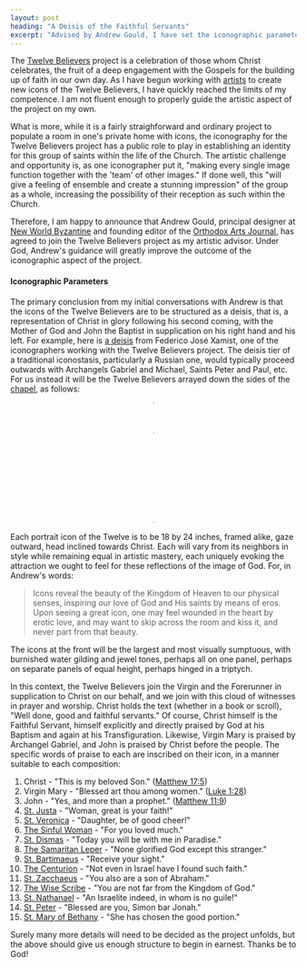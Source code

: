 ```yaml
---
layout: post
heading: "A Deisis of the Faithful Servants"
excerpt: "Advised by Andrew Gould, I have set the iconographic parameters for the Twelve Believers project."
---
```


The [Twelve Believers](/the-twelve-believers/) project is a celebration of
those whom Christ celebrates, the fruit of a deep engagement with the Gospels
for the building up of faith in our own day. As I have begun working with
[artists](/updates/2020/first-three-iconographers/) to create new icons of the
Twelve Believers, I have quickly reached the limits of my competence. I am not
fluent enough to properly guide the artistic aspect of the project on my own. 

What is more, while it is a fairly straighforward and ordinary project to
populate a room in one's private home with icons, the iconography for the
Twelve Believers project has a public role to play in establishing an identity
for this group of saints within the life of the Church. The artistic challenge
and opportunity is, as one iconographer put it, "making every single image
function together with the 'team' of other images." If done well, this "will
give a feeling of ensemble and create a stunning impression" of the group as a
whole, increasing the possibility of their reception as such within the Church.

Therefore, I am happy to announce that Andrew Gould, principal designer at [New
World Byzantine](https://newworldbyzantine.com/) and founding editor of the
[Orthodox Arts Journal](https://orthodoxartsjournal.org/), has agreed to join
the Twelve Believers project as my artistic advisor. Under God, Andrew's
guidance will greatly improve the outcome of the iconographic aspect of the
project.


#### Iconographic Parameters

The primary conclusion from my initial conversations with Andrew is that the
icons of the Twelve Believers are to be structured as a deisis, that is, a
representation of Christ in glory following his second coming, with the Mother
of God and John the Baptist in supplication on his right hand and his left.
For example, here is [a
deisis](https://orthodoxartsjournal.org/deisis-an-iconographic-installation/)
from Federico José Xamist, one of the iconographers working with the Twelve
Believers project. The deisis tier of a traditional iconostasis, particularly a
Russian one, would typically proceed outwards with Archangels Gabriel and
Michael, Saints Peter and Paul, etc. For us instead it will be the Twelve
Believers arrayed down the sides of the
[chapel](/updates/2020/working-on-a-building/), as follows:

<style>
  .deesis {
    width: 1px;
    margin: 12pt auto;
    border-collapse: collapse;
  }
  .deesis td {
    width: 50%;
    white-space: nowrap;
  }
  .deesis td:first-of-type {
    text-align: right;
    padding-right: 36pt;
  }
  .deesis td:last-of-type {
    text-align: left;
    padding-left: 36pt;
  }
  .deesis tr.front td {
    border-bottom: 1px solid #21201A;
  }
  .deesis td.mary {
    padding-right: 9pt;
  }
  .deesis td.john {
    padding-left: 9pt;
  }
  .deesis td.christ {
    text-align: center;
  }
</style>
<table class="deesis">
  <tr>
    <td colspan="2" class="christ">Christ</td>
  </tr>
  <tr class="front">
    <td class="mary">Virgin Mary</td>
    <td class="john">St. John the Baptist</td>
  </tr>
  <tr>
    <td>St. Mary of Bethany</td>
    <td>St. Justa</td>
  </tr>
  <tr>
    <td>St. Peter</td>
    <td>St. Veronica</td>
  </tr>
  <tr>
    <td>St. Nathanael</td>
    <td>The Sinful Woman</td>
  </tr>
  <tr>
    <td>The Wise Scribe</td>
    <td>St. Dismas</td>
  </tr>
  <tr>
    <td>St. Zacchaeus</td>
    <td>The Samaritan Leper</td>
  </tr>
  <tr>
    <td>The Centurion</td>
    <td>St. Bartimaeus</td>
  </tr>
</table>

Each portrait icon of the Twelve is to be 18 by 24 inches, framed alike, gaze
outward, head inclined towards Christ. Each will vary from its neighbors in
style while remaining equal in artistic mastery, each uniquely evoking the
attraction we ought to feel for these reflections of the image of God. For, in
Andrew's words:

> Icons reveal the beauty of the Kingdom of Heaven to our physical senses,
> inspiring our love of God and His saints by means of eros. Upon seeing a
> great icon, one may feel wounded in the heart by erotic love, and may want to
> skip across the room and kiss it, and never part from that beauty.

The icons at the front will be the largest and most visually sumptuous, with
burnished water gilding and jewel tones, perhaps all on one panel, perhaps on
separate panels of equal height, perhaps hinged in a triptych.

In this context, the Twelve Believers join the Virgin and the Forerunner in
supplication to Christ on our behalf, and we join with this cloud of witnesses
in prayer and worship. Christ holds the text (whether in a book or scroll),
"Well done, good and faithful servants." Of course, Christ himself is the
Faithful Servant, himself explicitly and directly praised by God at his Baptism
and again at his Transfiguration. Likewise, Virgin Mary is praised by Archangel
Gabriel, and John is praised by Christ before the people. The specific words of
praise to each are inscribed on their icon, in a manner suitable to each
composition:

1. Christ - "This is my beloved Son."
   ([Matthew 17:5](https://www.biblegateway.com/verse/en/Matthew%2017))
1. Virgin Mary - "Blessed art thou among women."
   ([Luke 1:28](https://www.biblegateway.com/verse/en/Luke%201:28))
1. John - "Yes, and more than a prophet."
   ([Matthew 11:9](https://www.biblegateway.com/verse/en/Matthew%2011:9))
1. [St. Justa](/the-twelve-believers/st-justa/) - "Woman, great is your faith!"
1. [St. Veronica](/the-twelve-believers/st-veronica/) - "Daughter, be of good
cheer!" 
1. [The Sinful Woman](/the-twelve-believers/the-sinful-woman/) - "For you loved much."
1. [St. Dismas](/the-twelve-believers/st-dismas/) - "Today you will be with me in Paradise."
1. [The Samaritan Leper](/the-twelve-believers/the-samaritan-leper/) - "None glorified God except this stranger."
1. [St. Bartimaeus](/the-twelve-believers/st-bartimaeus/) - "Receive your sight."
1. [The Centurion](/the-twelve-believers/the-centurion/) - "Not even in Israel have I found such faith."
1. [St. Zacchaeus](/the-twelve-believers/st-zacchaeus/) - "You also are a son of Abraham."
1. [The Wise Scribe](/the-twelve-believers/the-wise-scribe/) - "You are not far from the Kingdom of God."
1. [St. Nathanael](/the-twelve-believers/st-nathanael/) - "An Israelite indeed, in whom is no guile!"
1. [St. Peter](/the-twelve-believers/st-peter/) - "Blessed are you, Simon bar Jonah."
1. [St. Mary of Bethany](/the-twelve-believers/st-mary-of-bethany/) - "She has chosen the good portion."

Surely many more details will need to be decided as the project unfolds, but
the above should give us enough structure to begin in earnest. Thanks be to
God!
